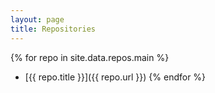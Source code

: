 ```yaml
---
layout: page
title: Repositories
---
```


{% for repo in site.data.repos.main %}
- [{{ repo.title }}]({{ repo.url }})
{% endfor %}

